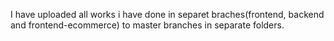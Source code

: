 I have uploaded all works i have done in separet braches(frontend, backend and frontend-ecommerce) to master branches in separate folders.
